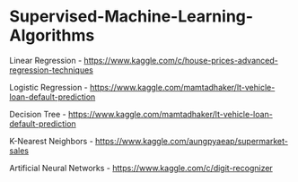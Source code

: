 # Supervised-Machine-Learning-Algorithms
Linear Regression - https://www.kaggle.com/c/house-prices-advanced-regression-techniques

Logistic Regression - https://www.kaggle.com/mamtadhaker/lt-vehicle-loan-default-prediction

Decision Tree - https://www.kaggle.com/mamtadhaker/lt-vehicle-loan-default-prediction

K-Nearest Neighbors - https://www.kaggle.com/aungpyaeap/supermarket-sales

Artificial Neural Networks - https://www.kaggle.com/c/digit-recognizer

